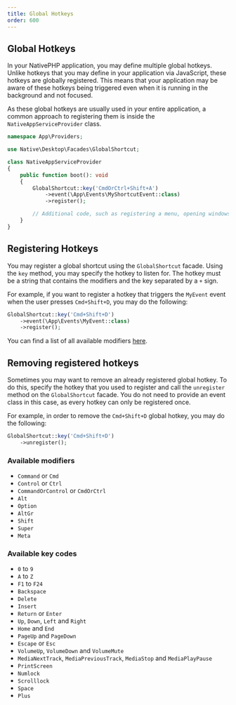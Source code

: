 ```yaml
---
title: Global Hotkeys
order: 600
---
```


## Global Hotkeys

In your NativePHP application, you may define multiple global hotkeys.
Unlike hotkeys that you may define in your application via JavaScript, these hotkeys are globally registered.
This means that your application may be aware of these hotkeys being triggered even when it is running in the
background and not focused.

As these global hotkeys are usually used in your entire application, a common approach to registering them is inside
the `NativeAppServiceProvider` class.

```php
namespace App\Providers;

use Native\Desktop\Facades\GlobalShortcut;

class NativeAppServiceProvider
{
    public function boot(): void
    {
        GlobalShortcut::key('CmdOrCtrl+Shift+A')
            ->event(\App\Events\MyShortcutEvent::class)
            ->register();

        // Additional code, such as registering a menu, opening windows, etc.
    }
}
```

## Registering Hotkeys

You may register a global shortcut using the `GlobalShortcut` facade.
Using the `key` method, you may specify the hotkey to listen for. The hotkey must be a string that contains the
modifiers and the key separated by a `+` sign.

For example, if you want to register a hotkey that triggers the `MyEvent` event when the user presses `Cmd+Shift+D`,
you may do the following:

```php
GlobalShortcut::key('Cmd+Shift+D')
    ->event(\App\Events\MyEvent::class)
    ->register();
```

You can find a list of all available modifiers [here](#available-modifiers).

## Removing registered hotkeys

Sometimes you may want to remove an already registered global hotkey.
To do this, specify the hotkey that you used to register and call the `unregister` method on the `GlobalShortcut` facade.
You do not need to provide an event class in this case, as every hotkey can only be registered once.

For example, in order to remove the `Cmd+Shift+D` global hotkey, you may do the following:

```php
GlobalShortcut::key('Cmd+Shift+D')
    ->unregister();
```

### Available modifiers

- `Command` or `Cmd`
- `Control` or `Ctrl`
- `CommandOrControl` or `CmdOrCtrl`
- `Alt`
- `Option`
- `AltGr`
- `Shift`
- `Super`
- `Meta`

### Available key codes

- `0` to `9`
- `A` to `Z`
- `F1` to `F24`
- `Backspace`
- `Delete`
- `Insert`
- `Return` or `Enter`
- `Up`, `Down`, `Left` and `Right`
- `Home` and `End`
- `PageUp` and `PageDown`
- `Escape` or `Esc`
- `VolumeUp`, `VolumeDown` and `VolumeMute`
- `MediaNextTrack`, `MediaPreviousTrack`, `MediaStop` and `MediaPlayPause`
- `PrintScreen`
- `Numlock`
- `Scrolllock`
- `Space`
- `Plus`
